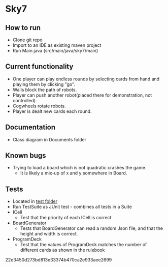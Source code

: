 # Sky7

## How to run
- Clone git repo
- Import to an IDE as existing maven project
- Run Main.java (src/main/java/sky7/main)

## Current functionality
- One player can play endless rounds by selecting cards from hand and playing them by clicking "go".
- Walls block the path of robots.
- Player can push another robot(placed there for demonstration, not controlled).
- Cogwheels rotate robots.
- Player is dealt new cards each round.

## Documentation
- Class diagram in Documents folder

## Known bugs
- Trying to load a board which is not quadratic crashes the game.
	- It is likely a mix-up of x and y somewhere in Board.

## Tests
- Located in [test folder](src/test/java/sky7)
- Run TestSuite as JUnit test - combines all tests in a Suite
- ICell
    - Test that the priority of each ICell is correct
- BoardGenerator
    - Tests that BoardGenerator can read a random Json file,
    and that the height and width is correct.
- ProgramDeck
    - Test that the values of ProgramDeck matches the number of different
     cards as shown in the rulebook

22e3450d273bd813e33374b470ca2e933aee2699
